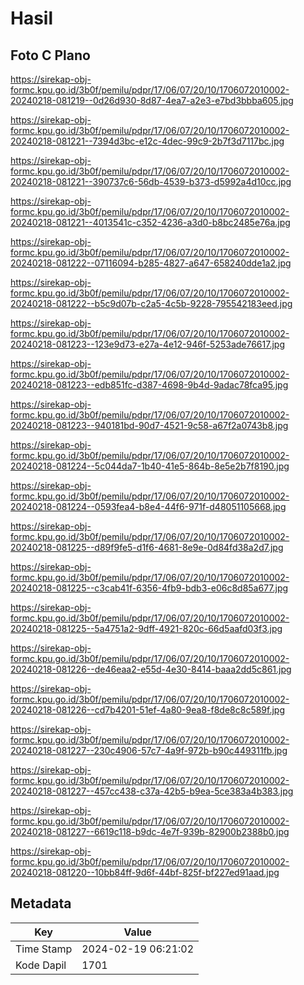 # Hasil

## Foto C Plano

https://sirekap-obj-formc.kpu.go.id/3b0f/pemilu/pdpr/17/06/07/20/10/1706072010002-20240218-081219--0d26d930-8d87-4ea7-a2e3-e7bd3bbba605.jpg

https://sirekap-obj-formc.kpu.go.id/3b0f/pemilu/pdpr/17/06/07/20/10/1706072010002-20240218-081221--7394d3bc-e12c-4dec-99c9-2b7f3d7117bc.jpg

https://sirekap-obj-formc.kpu.go.id/3b0f/pemilu/pdpr/17/06/07/20/10/1706072010002-20240218-081221--390737c6-56db-4539-b373-d5992a4d10cc.jpg

https://sirekap-obj-formc.kpu.go.id/3b0f/pemilu/pdpr/17/06/07/20/10/1706072010002-20240218-081221--4013541c-c352-4236-a3d0-b8bc2485e76a.jpg

https://sirekap-obj-formc.kpu.go.id/3b0f/pemilu/pdpr/17/06/07/20/10/1706072010002-20240218-081222--07116094-b285-4827-a647-658240dde1a2.jpg

https://sirekap-obj-formc.kpu.go.id/3b0f/pemilu/pdpr/17/06/07/20/10/1706072010002-20240218-081222--b5c9d07b-c2a5-4c5b-9228-795542183eed.jpg

https://sirekap-obj-formc.kpu.go.id/3b0f/pemilu/pdpr/17/06/07/20/10/1706072010002-20240218-081223--123e9d73-e27a-4e12-946f-5253ade76617.jpg

https://sirekap-obj-formc.kpu.go.id/3b0f/pemilu/pdpr/17/06/07/20/10/1706072010002-20240218-081223--edb851fc-d387-4698-9b4d-9adac78fca95.jpg

https://sirekap-obj-formc.kpu.go.id/3b0f/pemilu/pdpr/17/06/07/20/10/1706072010002-20240218-081223--940181bd-90d7-4521-9c58-a67f2a0743b8.jpg

https://sirekap-obj-formc.kpu.go.id/3b0f/pemilu/pdpr/17/06/07/20/10/1706072010002-20240218-081224--5c044da7-1b40-41e5-864b-8e5e2b7f8190.jpg

https://sirekap-obj-formc.kpu.go.id/3b0f/pemilu/pdpr/17/06/07/20/10/1706072010002-20240218-081224--0593fea4-b8e4-44f6-971f-d48051105668.jpg

https://sirekap-obj-formc.kpu.go.id/3b0f/pemilu/pdpr/17/06/07/20/10/1706072010002-20240218-081225--d89f9fe5-d1f6-4681-8e9e-0d84fd38a2d7.jpg

https://sirekap-obj-formc.kpu.go.id/3b0f/pemilu/pdpr/17/06/07/20/10/1706072010002-20240218-081225--c3cab41f-6356-4fb9-bdb3-e06c8d85a677.jpg

https://sirekap-obj-formc.kpu.go.id/3b0f/pemilu/pdpr/17/06/07/20/10/1706072010002-20240218-081225--5a4751a2-9dff-4921-820c-66d5aafd03f3.jpg

https://sirekap-obj-formc.kpu.go.id/3b0f/pemilu/pdpr/17/06/07/20/10/1706072010002-20240218-081226--de46eaa2-e55d-4e30-8414-baaa2dd5c861.jpg

https://sirekap-obj-formc.kpu.go.id/3b0f/pemilu/pdpr/17/06/07/20/10/1706072010002-20240218-081226--cd7b4201-51ef-4a80-9ea8-f8de8c8c589f.jpg

https://sirekap-obj-formc.kpu.go.id/3b0f/pemilu/pdpr/17/06/07/20/10/1706072010002-20240218-081227--230c4906-57c7-4a9f-972b-b90c449311fb.jpg

https://sirekap-obj-formc.kpu.go.id/3b0f/pemilu/pdpr/17/06/07/20/10/1706072010002-20240218-081227--457cc438-c37a-42b5-b9ea-5ce383a4b383.jpg

https://sirekap-obj-formc.kpu.go.id/3b0f/pemilu/pdpr/17/06/07/20/10/1706072010002-20240218-081227--6619c118-b9dc-4e7f-939b-82900b2388b0.jpg

https://sirekap-obj-formc.kpu.go.id/3b0f/pemilu/pdpr/17/06/07/20/10/1706072010002-20240218-081220--10bb84ff-9d6f-44bf-825f-bf227ed91aad.jpg


## Metadata

| Key        | Value               |
| ---------- | ------------------- |
| Time Stamp | 2024-02-19 06:21:02 |
| Kode Dapil | 1701                |



